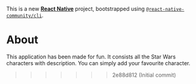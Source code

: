 

This is a new [**React Native**](https://reactnative.dev) project, bootstrapped using [`@react-native-community/cli`](https://github.com/react-native-community/cli).

# About

This application has been made for fun. It consists all the Star Wars characters with description. You can simply add your favourite character.
>>>>>>> 2e88d812 (Initial commit)
